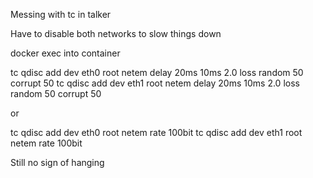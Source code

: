 

Messing with tc in talker

Have to disable both networks to slow things down


docker exec into container

tc qdisc add dev eth0 root netem delay 20ms 10ms 2.0 loss random 50 corrupt 50
tc qdisc add dev eth1 root netem delay 20ms 10ms 2.0 loss random 50 corrupt 50

or

tc qdisc add dev eth0 root netem rate 100bit
tc qdisc add dev eth1 root netem rate 100bit

Still no sign of hanging
